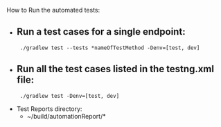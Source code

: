 How to Run the automated tests:


- Run a test cases for a single endpoint:
  - 
       ./gradlew test --tests *nameOfTestMethod -Denv=[test, dev]

- Run all the test cases listed in the testng.xml file:
  - 
       ./gradlew test -Denv=[test, dev]

- Test Reports directory:
  - ~/build/automationReport/*
